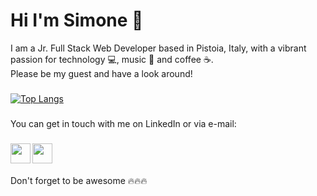 # Hi I'm Simone 👋

I am a Jr. Full Stack Web Developer based in Pistoia, Italy, with a vibrant passion for technology :computer:, music :musical_note: and coffee :coffee:.<br />
Please be my guest and have a look around!

###
[![Top Langs](https://github-readme-stats.vercel.app/api/top-langs/?username=elmurie&langs_count=8&layout=compact)](https://github.com/elmurie/github-readme-stats)

###
You can get in touch with me on LinkedIn or via e-mail: 
###
<a href="https://www.linkedin.com/in/simone-morieri/"><img src="https://i.imgur.com/PhMEbqz.png" align="left" width="32"></a> 
<a href="mailto:elmurie@gmail.com"><img src="https://i.imgur.com/0klTwCT.png" align="left" width="32" ></a><br />
<br />
<br />
Don't forget to be awesome :fire::fire::fire:

